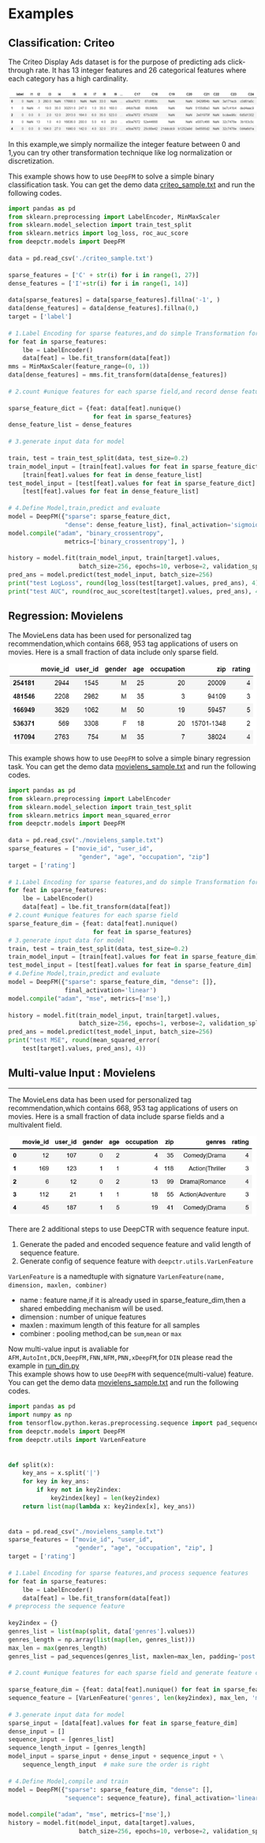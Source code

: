 # Examples


## Classification: Criteo 

The Criteo Display Ads dataset is for the purpose of predicting ads 
click-through rate. It has 13 integer features and
26 categorical features where each category has a high cardinality.

![image](../pics/criteo_sample.png)

In this example,we simply normailize the integer feature between 0 and 1,you
can try other transformation technique like log normalization or discretization.

This example shows how to use ``DeepFM`` to solve a simple binary classification task. You can get the demo data [criteo_sample.txt](https://github.com/shenweichen/DeepCTR/tree/master/examples/criteo_sample.txt)
and run the following codes.

```python
import pandas as pd
from sklearn.preprocessing import LabelEncoder, MinMaxScaler
from sklearn.model_selection import train_test_split
from sklearn.metrics import log_loss, roc_auc_score
from deepctr.models import DeepFM

data = pd.read_csv('./criteo_sample.txt')

sparse_features = ['C' + str(i) for i in range(1, 27)]
dense_features = ['I'+str(i) for i in range(1, 14)]

data[sparse_features] = data[sparse_features].fillna('-1', )
data[dense_features] = data[dense_features].fillna(0,)
target = ['label']

# 1.Label Encoding for sparse features,and do simple Transformation for dense features
for feat in sparse_features:
    lbe = LabelEncoder()
    data[feat] = lbe.fit_transform(data[feat])
mms = MinMaxScaler(feature_range=(0, 1))
data[dense_features] = mms.fit_transform(data[dense_features])

# 2.count #unique features for each sparse field,and record dense feature field name

sparse_feature_dict = {feat: data[feat].nunique()
                        for feat in sparse_features}
dense_feature_list = dense_features

# 3.generate input data for model

train, test = train_test_split(data, test_size=0.2)
train_model_input = [train[feat].values for feat in sparse_feature_dict] + \
    [train[feat].values for feat in dense_feature_list]
test_model_input = [test[feat].values for feat in sparse_feature_dict] + \
    [test[feat].values for feat in dense_feature_list]

# 4.Define Model,train,predict and evaluate
model = DeepFM({"sparse": sparse_feature_dict,
                "dense": dense_feature_list}, final_activation='sigmoid')
model.compile("adam", "binary_crossentropy",
                metrics=['binary_crossentropy'], )

history = model.fit(train_model_input, train[target].values,
                    batch_size=256, epochs=10, verbose=2, validation_split=0.2, )
pred_ans = model.predict(test_model_input, batch_size=256)
print("test LogLoss", round(log_loss(test[target].values, pred_ans), 4))
print("test AUC", round(roc_auc_score(test[target].values, pred_ans), 4))
```

## Regression: Movielens

The MovieLens data has been used for personalized tag recommendation,which
contains 668, 953 tag applications of users on movies.
Here is a small fraction of data include  only sparse field.

![image](../pics/movielens_sample.png)


This example shows how to use ``DeepFM`` to solve a simple binary regression task. You can get the demo data 
[movielens_sample.txt](https://github.com/shenweichen/DeepCTR/tree/master/examples/movielens_sample.txt) and run the following codes.

```python
import pandas as pd
from sklearn.preprocessing import LabelEncoder
from sklearn.model_selection import train_test_split
from sklearn.metrics import mean_squared_error
from deepctr.models import DeepFM

data = pd.read_csv("./movielens_sample.txt")
sparse_features = ["movie_id", "user_id",
                    "gender", "age", "occupation", "zip"]
target = ['rating']

# 1.Label Encoding for sparse features,and do simple Transformation for dense features
for feat in sparse_features:
    lbe = LabelEncoder()
    data[feat] = lbe.fit_transform(data[feat])
# 2.count #unique features for each sparse field
sparse_feature_dim = {feat: data[feat].nunique()
                        for feat in sparse_features}
# 3.generate input data for model
train, test = train_test_split(data, test_size=0.2)
train_model_input = [train[feat].values for feat in sparse_feature_dim]
test_model_input = [test[feat].values for feat in sparse_feature_dim]
# 4.Define Model,train,predict and evaluate
model = DeepFM({"sparse": sparse_feature_dim, "dense": []},
                final_activation='linear')
model.compile("adam", "mse", metrics=['mse'],)

history = model.fit(train_model_input, train[target].values,
                    batch_size=256, epochs=1, verbose=2, validation_split=0.2,)
pred_ans = model.predict(test_model_input, batch_size=256)
print("test MSE", round(mean_squared_error(
    test[target].values, pred_ans), 4))
```
## Multi-value Input : Movielens
----------------------------------

The MovieLens data has been used for personalized tag recommendation,which
contains 668, 953 tag applications of users on movies.
Here is a small fraction of data include  sparse fields and a multivalent field.

![image](../pics/movielens_sample_with_genres.png)

There are 2 additional steps to use DeepCTR with sequence feature input.

1. Generate the paded and encoded sequence feature and valid length of sequence feature.
2. Generate config of sequence feature with `deepctr.utils.VarLenFeature`

``VarLenFeature`` is a namedtuple with signature ``VarLenFeature(name, dimension, maxlen, combiner)``

- name : feature name,if it is already used in sparse_feature_dim,then a shared embedding mechanism will be used.
- dimension : number of unique features
- maxlen : maximum length of this feature for all samples
- combiner : pooling method,can be ``sum``,``mean`` or ``max``

Now multi-value input is avaliable for `AFM,AutoInt,DCN,DeepFM,FNN,NFM,PNN,xDeepFM`,for `DIN` please read the example in [run_din.py](https://github.com/shenweichen/DeepCTR/blob/master/examples/run_din.py)  
This example shows how to use ``DeepFM`` with sequence(multi-value) feature. You can get the demo data 
[movielens_sample.txt](https://github.com/shenweichen/DeepCTR/tree/master/examples/movielens_sample.txt) and run the following codes.

```python
import pandas as pd
import numpy as np
from tensorflow.python.keras.preprocessing.sequence import pad_sequences
from deepctr.models import DeepFM
from deepctr.utils import VarLenFeature


def split(x):
    key_ans = x.split('|')
    for key in key_ans:
        if key not in key2index:
            key2index[key] = len(key2index)
    return list(map(lambda x: key2index[x], key_ans))


data = pd.read_csv("./movielens_sample.txt")
sparse_features = ["movie_id", "user_id",
                   "gender", "age", "occupation", "zip", ]
target = ['rating']

# 1.Label Encoding for sparse features,and process sequence features
for feat in sparse_features:
    lbe = LabelEncoder()
    data[feat] = lbe.fit_transform(data[feat])
# preprocess the sequence feature

key2index = {}
genres_list = list(map(split, data['genres'].values))
genres_length = np.array(list(map(len, genres_list)))
max_len = max(genres_length)
genres_list = pad_sequences(genres_list, maxlen=max_len, padding='post',)# Notice : padding='post'

# 2.count #unique features for each sparse field and generate feature config for sequence feature

sparse_feature_dim = {feat: data[feat].nunique() for feat in sparse_features}
sequence_feature = [VarLenFeature('genres', len(key2index), max_len, 'mean')]

# 3.generate input data for model
sparse_input = [data[feat].values for feat in sparse_feature_dim]
dense_input = []
sequence_input = [genres_list]
sequence_length_input = [genres_length]
model_input = sparse_input + dense_input + sequence_input + \
    sequence_length_input  # make sure the order is right

# 4.Define Model,compile and train
model = DeepFM({"sparse": sparse_feature_dim, "dense": [],
                "sequence": sequence_feature}, final_activation='linear')

model.compile("adam", "mse", metrics=['mse'],)
history = model.fit(model_input, data[target].values,
                    batch_size=256, epochs=10, verbose=2, validation_split=0.2,)
```